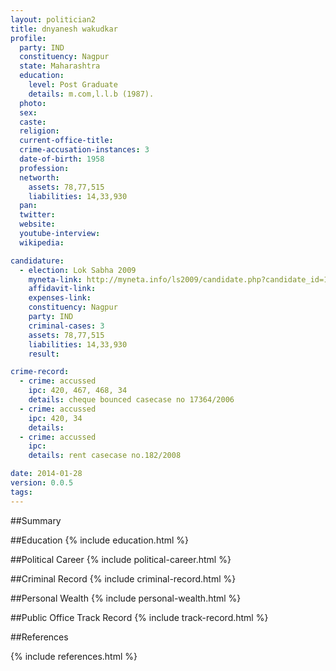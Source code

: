 ```yaml
---
layout: politician2
title: dnyanesh wakudkar
profile: 
  party: IND
  constituency: Nagpur
  state: Maharashtra
  education: 
    level: Post Graduate
    details: m.com,l.l.b (1987).
  photo: 
  sex: 
  caste: 
  religion: 
  current-office-title: 
  crime-accusation-instances: 3
  date-of-birth: 1958
  profession: 
  networth: 
    assets: 78,77,515
    liabilities: 14,33,930
  pan: 
  twitter: 
  website: 
  youtube-interview: 
  wikipedia: 

candidature: 
  - election: Lok Sabha 2009
    myneta-link: http://myneta.info/ls2009/candidate.php?candidate_id=1445
    affidavit-link: 
    expenses-link: 
    constituency: Nagpur 
    party: IND
    criminal-cases: 3
    assets: 78,77,515
    liabilities: 14,33,930
    result:  

crime-record: 
  - crime: accussed
    ipc: 420, 467, 468, 34
    details: cheque bounced casecase no 17364/2006 
  - crime: accussed
    ipc: 420, 34
    details:  
  - crime: accussed
    ipc: 
    details: rent casecase no.182/2008 

date: 2014-01-28
version: 0.0.5
tags: 
---
```

##Summary


##Education
{% include education.html %}


##Political Career
{% include political-career.html %}


##Criminal Record
{% include criminal-record.html %}


##Personal Wealth
{% include personal-wealth.html %}


##Public Office Track Record
{% include track-record.html %}


##References


{% include references.html %}